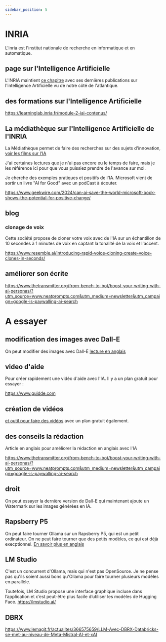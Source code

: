 ```yaml
---
sidebar_position: 5
---
```


# INRIA

L'inria est l'institut nationale de recherche en informatique et en automatique.

## page sur l'Intelligence Artificielle

L'INRIA maintient [ce chapitre](https://www.inria.fr/fr/intelligence-artificielle) avec ses dernières publications sur l'intelligence Artificielle vu de notre côté de l'atlantique.

## des formations sur l'Intelligence Artificielle

https://learninglab.inria.fr/module-2-iai-contenus/


## La médiathèque sur l'Intelligence Artificielle de l'INRIA

La Médiathèque permet de faire des recherches sur des sujets d'innovation, [voir les films sur l'IA](https://mediatheque.inria.fr/Mediatheque/search.do?q=intelligence%20artificielle)


J'ai certaines lectures que je n'ai pas encore eu le temps de faire, mais je les
référence ici pour que vous puissiez  prendre de l'avance sur moi.

Je cherche des exemples pratiques et positifs de l'IA. Microsoft vient de sortir un livre
"AI for Good" avec un podCast à écouter.

https://www.geekwire.com/2024/can-ai-save-the-world-microsoft-book-shows-the-potential-for-positive-change/

## blog

### clonage de voix

Cette société propose de cloner votre voix avec de l'IA sur un échantillon de 10 secondes à 1 minutes de voix en captant la tonalité de la voix et l'accent.

https://www.resemble.ai/introducing-rapid-voice-cloning-create-voice-clones-in-seconds/

## améliorer son écrite

https://www.thetransmitter.org/from-bench-to-bot/boost-your-writing-with-ai-personas/?utm_source=www.neatprompts.com&utm_medium=newsletter&utm_campaign=google-is-paywalling-ai-search


# A essayer

## modification des images avec Dall-E

On peut modifier des images avec Dall-E [lecture en anglais](https://www.theverge.com/2024/4/3/24120181/openai-dall-e-chat-gpt-image-edit)


## video d'aide

Pour créer rapidement une vidéo d'aide avec l'IA. Il y a un plan gratuit pour essayer :

https://www.guidde.com

## création de vidéos

[et outil pour faire des vidéos](http://visla.us/) avec un plan gratuit également.

## des conseils la rédaction

Article en anglais pour améliorer la rédaction en anglais avec l'IA

https://www.thetransmitter.org/from-bench-to-bot/boost-your-writing-with-ai-personas/?utm_source=www.neatprompts.com&utm_medium=newsletter&utm_campaign=google-is-paywalling-ai-search

## droit

On peut essayer la dernière version de Dall-E qui maintenant ajoute un Watermark sur les images générées en IA.

## Rapsberry P5

On peut faire tourner Ollama sur un Rapsberry P5, qui est un petit ordinateur. On ne peut faire tourner que des petits modèles, ce qui est déjà execptionnel.
[En savoir plus en anglais](https://k33g.hashnode.dev/connect-your-llm-to-the-world-with-the-ollama-functions)

## LM Studio

C'est un concurrent d'Ollama, mais qui n'est pas OpenSource. Je ne pense pas qu'ils soient aussi bons qu'Ollama pour faire tourner plusieurs modèles en parallèle.

Toutefois, LM Studio propose une interface graphique incluse dans l’application et c’est peut-être plus facile d’utiliser les modèles de Hugging Face.
https://lmstudio.ai/

## DBRX

https://www.lemagit.fr/actualites/366575659/LLM-Avec-DBRX-Databricks-se-met-au-niveau-de-Meta-Mistral-AI-et-xAI

